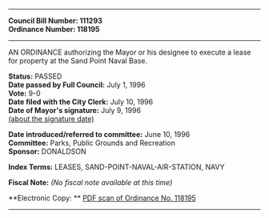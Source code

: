 * * * * *  
  
**Council Bill Number: [](#h0)[](#h2)111293**   
**Ordinance Number: 118195**  
  
* * * * *  
  
AN ORDINANCE authorizing the Mayor or his designee to execute a lease for property at the Sand Point Naval Base.  
  
**Status:** PASSED   
**Date passed by Full Council:** July 1, 1996   
**Vote:** 9-0   
**Date filed with the City Clerk:** July 10, 1996   
**Date of Mayor's signature:** July 9, 1996   
[(about the signature date)](/~public/approvaldate.htm)   
  
  
**Date introduced/referred to committee:** June 10, 1996   
**Committee:** Parks, Public Grounds and Recreation   
**Sponsor:** DONALDSON   
  
**Index Terms:** LEASES, SAND-POINT-NAVAL-AIR-STATION, NAVY  
  
**Fiscal Note:** *(No fiscal note available at this time)*  
  
**Electronic Copy: ** [PDF scan of Ordinance No. 118195](/~archives/Ordinances/Ord_118195.pdf)  
  
* * * * *  
